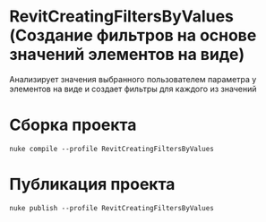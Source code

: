 # RevitCreatingFiltersByValues (Создание фильтров на основе значений элементов на виде)
Анализирует значения выбранного пользователем параметра у элементов на виде и создает фильтры для каждого из значений

# Сборка проекта
```
nuke compile --profile RevitCreatingFiltersByValues
```

# Публикация проекта
```
nuke publish --profile RevitCreatingFiltersByValues
```
